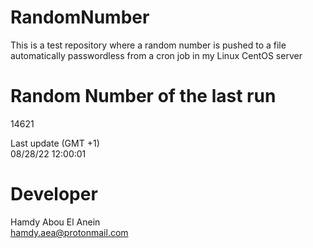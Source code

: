 # RandomNumber    
This is a test repository where a random number is pushed to a file automatically passwordless from a cron job in my Linux CentOS server    
# Random Number of the last run   
14621
      
Last update (GMT +1)    
08/28/22 12:00:01
# Developer    
Hamdy Abou El Anein   
hamdy.aea@protonmail.com
